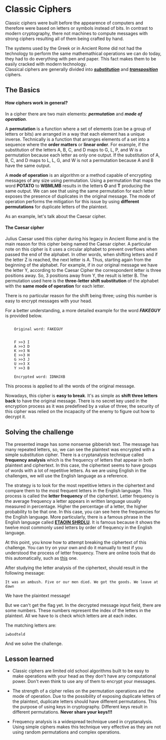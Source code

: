 

# Classic Ciphers

Classic ciphers were built before the appearence of computers and therefore were based on letters or symbols instead of bits. In contrast to modern cryptography, there not machines to compute messages with strong ciphers resulting all of them being crafted by hand. 

The systems used by the Greek or in Ancient Rome did not had the technology to perform the same mathemathical operations we can do today, they had to do everything with pen and paper. This fact makes them to be easily cracked with modern technology.  
Classical ciphers are generally divided into [_**substitution**_](https://en.wikipedia.org/wiki/Substitution_cipher) and [_**transposition**_ ](https://en.wikipedia.org/wiki/Transposition_cipher) ciphers.



## The Basics

#### **How ciphers work in general?**


In a cipher there are two main elements: _**permutation**_ and _**mode of operation**_. 

A **permutation** is a function where a set of elements (can be a group of letters or bits) are arranged in a way that each element has a unique inverse. Technically is a function that arranges elements of a set into a sequence where the **order matters** or **linear order**.  For example, if the substitution of the letters A, B, C, and D maps to G, L, P, and W is a permutation because each letter as only one output. If the substitution of A, B, C, and D maps to L, L, G, and W is not a permutation because A and B have the same output.

A **mode of operation** is an algorithm or a method capable of encrypting messages of any size using permutation. Using a permutation that maps the word **POTATO** to **WBMLMB** results in the letters **O** and **T** producing the same output. We can see that using the same permutation for each letter exposes the presence of duplicates in the original message. The mode of operation performs the mitigation for this issue by using **different permutations** for duplicate letters of the plaintext.

As an example, let's talk about the Caesar cipher.

#### **The Caesar cipher**


Julius Caesar used this cipher during his legacy in Ancient Rome and is the main reason for this cipher being named the Caesar cipher. A particular note on this cipher is it uses a circular alphabet to prevent overflows when passed the end of the alphabet. In other words, when shifting letters and if the letter Z is reached, the next letter is A. Thus, starting again from the beginning of the alphabet. For example, if in our original message we have the letter Y, according to the Caesar Cipher the correspondent letter is three positions away. So, 3 positions away from Y, the result is letter B. The permutation used here is the **three-letter shift substitution** of the alphabet with the **same mode of operation** for each letter.

There is no particular reason for the shift being three; using this number is easy to encrypt messages with your head. 

For a better understanding, a more detailed example for the word **_FAKEGUY_** is provided below.


```

    Original word: FAKEGUY
    
    
    F >>3 I
    A >>3 D
    K >>3 N
    E >>3 H
    G >>3 J
    U >>3 X
    Y >>3 B
    
    Encrypted word: IDNHJXB

```
This process is applied to all the words of the original message.

Nowadays, this cipher is **easy to break**. It's as simple as **shift three letters back** to have the original message. There is no secret key used in the encryption process as it was predefined by a value of three; the security of this cipher was relied on the incapacity of the enemy to figure out how to decrypt it.



## Solving the challenge

The presented image has some nonsense gibberish text. The message has many repeated letters, so, we can see the plaintext was encrypted with a simple substitution cipher. There is a cryptanalysis technique called **frequency analysis** which is the frequency of letters that appear in both plaintext and ciphertext. In this case, the ciphertext seems to have groups of words with a lot of repetitive letters. As we are using English in the challenges, we will use the English language as a reference.

The strategy is to look for the most repetitive letters in the ciphertext and compare them to the most frequent letters in the English language. This process is called the **letter frequency** of the ciphertext. Letter frequency is the average frequency a letter appears in written language usually measured in percentage. Higher the percentage of a letter, the higher probability to be that one. In this case, you can see here the frequencies for the English language. More particularly, there is a famous phrase in the English language called [**ETAOIN SHRDLU**](https://en.wikipedia.org/wiki/Etaoin_shrdlu). It is famous because it shows the  twelve most commonly used letters by order of frequency in the English language.

At this point, you know how to attempt breaking the ciphertext of this challenge. You can try on your own and do it manually to test if you understood the process of letter frequency. There are online tools that do this automatically, such as [this](https://quipqiup.com/) one.


After studying the letter analysis of the ciphertext, should result in the following message:

```
It was an ambush. Five or our men died. We got the goods. We leave at dawn

```

We have the plaintext message! 

But we can't get the flag yet. In the decrypted message input field, there are some numbers. These numbers represent the index of the letters in the plaintext. All we have to is check which letters are at each index.

The matching letters are:

```
iwbodteld

```
And we solve the challenge.

## Lesson learned

* Classic ciphers are limited old school algorithms built to be easy to make operations with your head as they don't have any computational power. Don't even think to use any of them to encrypt your messages.

* The strength of a cipher relies on the permutation operations and the mode of operation.  Due to the possibility of exposing duplicate letters of the plaintext, duplicate letters should have different permutations. This the purpose of using keys in cryptography. Different keys result in different permutations. **Never share your keys!!!**

* Frequency analysis is a widespread technique used in cryptanalysis. Using simple ciphers makes this technique very effective as they are not using random permutations and complex operations.